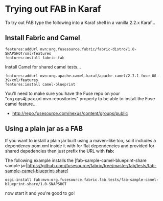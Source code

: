 Trying out FAB in Karaf
=======================

To try out FAB type the following into a Karaf shell in a vanilla 2.2.x Karaf...

Install Fabric and Camel
------------------------

    features:addUrl mvn:org.fusesource.fabric/fabric-distro/1.0-SNAPSHOT/xml/features
    features:install fabric-fab

Install Camel for shared camel tests...

    features:addurl mvn:org.apache.camel.karaf/apache-camel/2.7.1-fuse-00-39/xml/features
    features:install camel-blueprint

You'll need to make sure you have the Fuse repo on your "org.ops4j.pax.url.mvn.repositories" property to be able to install the Fuse camel feature...

* http://repo.fusesource.com/nexus/content/groups/public

Using a plain jar as a FAB
--------------------------

If you want to install a plain jar built using a maven-like too, so it includes a dependency pom.xml inside it with <dependency> for flat dependencies
and <scope>provided</scope> for shared depedencies then just prefix the URL with **fab:**

The following example installs the [fab-sample-camel-blueprint-share sample jar|https://github.com/fusesource/fabric/tree/master/fab/tests/fab-sample-camel-blueprint-share]

    osgi:install fab:mvn:org.fusesource.fabric.fab.tests/fab-sample-camel-blueprint-share/1.0-SNAPSHOT

now start it and you're good to go!